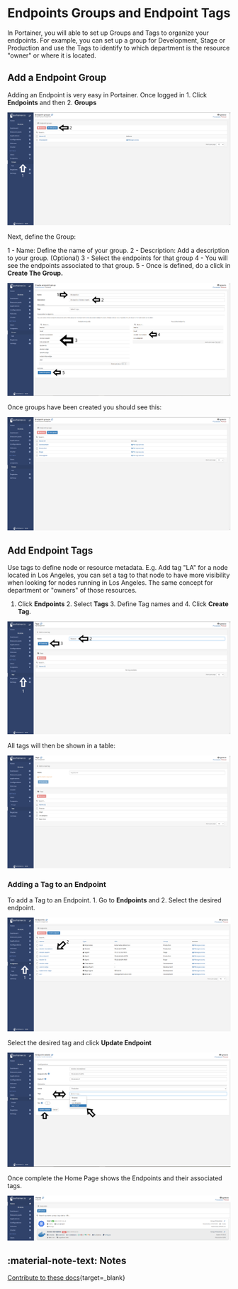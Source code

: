 # Endpoints Groups and Endpoint Tags

In Portainer, you will able to set up Groups and Tags to organize your endpoints. For example, you can set up a group for Development, Stage or Production and use the Tags to identify to which department is the resource "owner" or where it is located.

## Add a Endpoint Group

Adding an Endpoint is very easy in Portainer. Once logged in 1. Click <b>Endpoints</b> and then 2. <b>Groups</b>

![groups](assets/groups_1.png)

Next, define the Group:

1 - Name: Define the name of your group. 
2 - Description: Add a description to your group. (Optional)
3 - Select the endpoints for that group
4 - You will see the endpoints associated to that group. 
5 - Once is defined, do a click in <b>Create The Group.</b>

![groups](assets/groups_2.png)

Once groups have been created you should see this:

![groups](assets/groups_3.png)

## Add Endpoint Tags

Use tags to define node or resource metadata. E.g. Add tag "LA" for a node located in Los Angeles, you can set a tag to that node to have more visibility when looking for nodes running in Los Angeles. The same concept for department or "owners" of those resources.

1. Click <b>Endpoints</b> 2. Select <b>Tags</b> 3. Define Tag names and 4. Click <b>Create Tag</b>.

![groups](assets/groups_4.png)

All tags will then be shown in a table:

![groups](assets/groups_5.png)

### Adding a Tag to an Endpoint

To add a Tag to an Endpoint. 1. Go to <b>Endpoints</b> and 2. Select the desired endpoint.

![groups](assets/groups_6.png)

Select the desired tag and click <b>Update Endpoint</b>

![groups](assets/groups_7.png)

Once complete the Home Page shows the Endpoints and their associated tags.

![groups](assets/groups_8.png)

## :material-note-text: Notes

[Contribute to these docs](https://github.com/portainer/portainer-docs/blob/master/contributing.md){target=_blank}